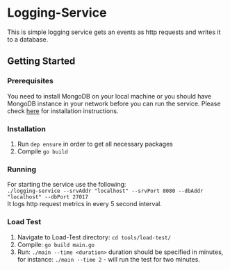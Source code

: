 # Logging-Service
This is simple logging service gets an events as http requests and writes it to a database.

## Getting Started

### Prerequisites
You need to install MongoDB on your local machine or you should have MongoDB instance in your network before you can run the service. Please check [here](https://docs.mongodb.com/manual/installation/) for installation instructions.

### Installation
1. Run `dep ensure` in order to get all necessary packages
2. Compile `go build`

### Running
For starting the service use the following: </br>
`./logging-service --srvAddr "localhost" --srvPort 8080 --dbAddr "localhost" --dbPort 27017`</br>
It logs http request metrics in every 5 second interval.
### Load Test
1. Navigate to Load-Test directory: `cd tools/load-test/`
2. Compile: `go build main.go`
3. Run: `./main --time <duration>` duration should be specified in minutes, for instance: `./main --time 2` - will run the test for two minutes. 
